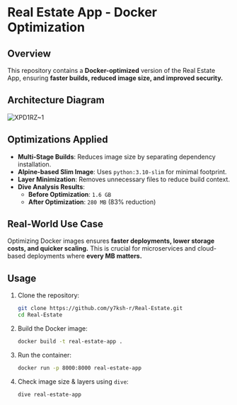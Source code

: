 # Real Estate App - Docker Optimization

## Overview
This repository contains a **Docker-optimized** version of the Real Estate App, ensuring **faster builds, reduced image size, and improved security.**

## Architecture Diagram
![XPD1RZ~1](https://github.com/user-attachments/assets/d306a927-31a4-46ca-8599-cfbbea27f43a)


## Optimizations Applied
- **Multi-Stage Builds**: Reduces image size by separating dependency installation.
- **Alpine-based Slim Image**: Uses `python:3.10-slim` for minimal footprint.
- **Layer Minimization**: Removes unnecessary files to reduce build context.
- **Dive Analysis Results**:
  - **Before Optimization**: `1.6 GB`
  - **After Optimization**: `280 MB` (83% reduction)

## Real-World Use Case
Optimizing Docker images ensures **faster deployments, lower storage costs, and quicker scaling.** This is crucial for microservices and cloud-based deployments where **every MB matters.**

## Usage
1. Clone the repository:
   ```sh
   git clone https://github.com/y7ksh-r/Real-Estate.git
   cd Real-Estate
   ```
2. Build the Docker image:
   ```sh
   docker build -t real-estate-app .
   ```
3. Run the container:
   ```sh
   docker run -p 8000:8000 real-estate-app
   ```
4. Check image size & layers using `dive`:
   ```sh
   dive real-estate-app
   ```
